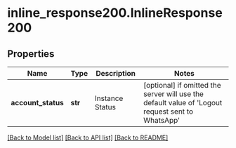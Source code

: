 # inline_response200.InlineResponse200

## Properties
Name | Type | Description | Notes
------------ | ------------- | ------------- | -------------
**account_status** | **str** | Instance Status | [optional]  if omitted the server will use the default value of 'Logout request sent to WhatsApp'

[[Back to Model list]](../README.md#documentation-for-models) [[Back to API list]](../README.md#documentation-for-api-endpoints) [[Back to README]](../README.md)


